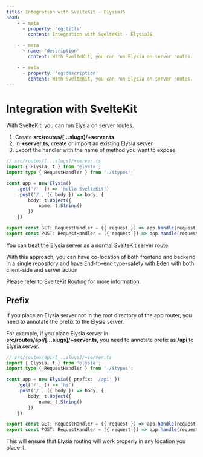 ```yaml
---
title: Integration with SvelteKit - ElysiaJS
head:
    - - meta
      - property: 'og:title'
        content: Integration with SvelteKit - ElysiaJS

    - - meta
      - name: 'description'
        content: With SvelteKit, you can run Elysia on server routes.

    - - meta
      - property: 'og:description'
        content: With SvelteKit, you can run Elysia on server routes.
---
```


# Integration with SvelteKit

With SvelteKit, you can run Elysia on server routes.

1. Create **src/routes/[...slugs]/+server.ts**.
2. In **+server.ts**, create or import an existing Elysia server
3. Export the handler with the name of method you want to expose

```typescript
// src/routes/[...slugs]/+server.ts
import { Elysia, t } from 'elysia';
import type { RequestHandler } from './$types';

const app = new Elysia()
    .get('/', () => 'hello SvelteKit')
    .post('/', ({ body }) => body, {
        body: t.Object({
            name: t.String()
        })
    })

export const GET: RequestHandler = ({ request }) => app.handle(request);
export const POST: RequestHandler = ({ request }) => app.handle(request);
```

You can treat the Elysia server as a normal SvelteKit server route.

With this approach, you can have co-location of both frontend and backend in a single repository and have [End-to-end type-safety with Eden](https://elysiajs.com/eden/overview.html) with both client-side and server action

Please refer to [SvelteKit Routing](https://kit.svelte.dev/docs/routing#server) for more information.

## Prefix
If you place an Elysia server not in the root directory of the app router, you need to annotate the prefix to the Elysia server.

For example, if you place Elysia server in **src/routes/api/[...slugs]/+server.ts**, you need to annotate prefix as **/api** to Elysia server.

```typescript
// src/routes/api/[...slugs]/+server.ts
import { Elysia, t } from 'elysia';
import type { RequestHandler } from './$types';

const app = new Elysia({ prefix: '/api' })
    .get('/', () => 'hi')
    .post('/', ({ body }) => body, {
        body: t.Object({
            name: t.String()
        })
    })

export const GET: RequestHandler = ({ request }) => app.handle(request);
export const POST: RequestHandler = ({ request }) => app.handle(request);
```

This will ensure that Elysia routing will work properly in any location you place it.
